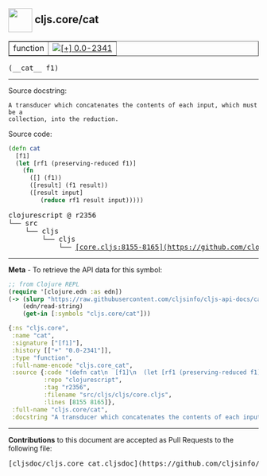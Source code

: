 ## <img width="48px" valign="middle" src="http://i.imgur.com/Hi20huC.png"> cljs.core/cat

 <table border="1">
<tr>

<td>function</td>
<td><a href="https://github.com/cljsinfo/cljs-api-docs/tree/0.0-2341"><img valign="middle" alt="[+] 0.0-2341" src="https://img.shields.io/badge/+-0.0--2341-lightgrey.svg"></a> </td>
</tr>
</table>

 <samp>
(__cat__ f1)<br>
</samp>

---




Source docstring:

```
A transducer which concatenates the contents of each input, which must be a
collection, into the reduction.
```

Source code:

```clj
(defn cat
  [f1]
  (let [rf1 (preserving-reduced f1)]  
    (fn
      ([] (f1))
      ([result] (f1 result))
      ([result input]
         (reduce rf1 result input)))))
```

 <pre>
clojurescript @ r2356
└── src
    └── cljs
        └── cljs
            └── <ins>[core.cljs:8155-8165](https://github.com/clojure/clojurescript/blob/r2356/src/cljs/cljs/core.cljs#L8155-L8165)</ins>
</pre>


---

__Meta__ - To retrieve the API data for this symbol:

```clj
;; from Clojure REPL
(require '[clojure.edn :as edn])
(-> (slurp "https://raw.githubusercontent.com/cljsinfo/cljs-api-docs/catalog/cljs-api.edn")
    (edn/read-string)
    (get-in [:symbols "cljs.core/cat"]))
```

```clj
{:ns "cljs.core",
 :name "cat",
 :signature ["[f1]"],
 :history [["+" "0.0-2341"]],
 :type "function",
 :full-name-encode "cljs.core_cat",
 :source {:code "(defn cat\n  [f1]\n  (let [rf1 (preserving-reduced f1)]  \n    (fn\n      ([] (f1))\n      ([result] (f1 result))\n      ([result input]\n         (reduce rf1 result input)))))",
          :repo "clojurescript",
          :tag "r2356",
          :filename "src/cljs/cljs/core.cljs",
          :lines [8155 8165]},
 :full-name "cljs.core/cat",
 :docstring "A transducer which concatenates the contents of each input, which must be a\ncollection, into the reduction."}

```

---

__Contributions__ to this document are accepted as Pull Requests to the following file:

 <pre>
[cljsdoc/cljs.core_cat.cljsdoc](https://github.com/cljsinfo/cljs-api-docs/blob/master/cljsdoc/cljs.core_cat.cljsdoc)
</pre>


